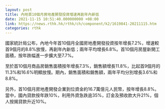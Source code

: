 ```yaml
---
layout: post
title: 內地首10個月房地產開發投資增速再創年內新低
date: 2021-11-15 10:51:40.000000000 +08:00
link: https://news.rthk.hk/rthk/ch/component/k2/1619841-20211115.htm
categories: rthk
---
```


國家統計局公布，內地今年首10個月全國房地產開發投資按年增長7.2%，增速較首9個月的8.8%放慢，再創年內新低；兩年平均增長6.8%。首10個月房屋新開工面積，按年跌幅進一步擴大至7.7%。

至於首10個月商品房銷售面積按年增長7.3%，銷售額增長11.8%，比起首9個月的11.3%和16.6%明顯放慢。期內，銷售面積和銷售額，兩年平均分別增長3.6%和8.8%。

另外，首10個月房地產開發企業到位資金約16.7萬億元人民幣，按年增長8.8%。當中，國內貸款按年跌10%，利用外資急跌逾35%，訂金及預收款大升21%，個人按揭貸款升近10%。
